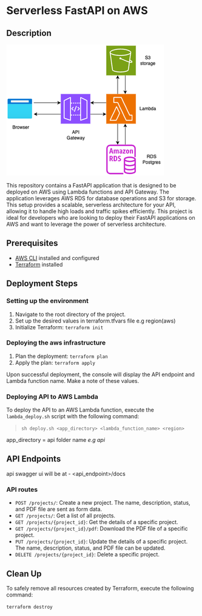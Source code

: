 # Serverless FastAPI on AWS

## Description

![Alt text](api.png)

This repository contains a FastAPI application that is designed to be deployed on AWS using Lambda functions and API Gateway. The application leverages AWS RDS for database operations and S3 for storage. This setup provides a scalable, serverless architecture for your API, allowing it to handle high loads and traffic spikes efficiently. This project is ideal for developers who are looking to deploy their FastAPI applications on AWS and want to leverage the power of serverless architecture.

## Prerequisites

- [AWS CLI](https://docs.aws.amazon.com/cli/latest/userguide/getting-started-install.html) installed and configured 
- [Terraform](https://developer.hashicorp.com/terraform/tutorials/aws-get-started/install-cli) installed

## Deployment Steps

### Setting up the environment

1. Navigate to the root directory of the project. 
2. Set up the desired values in terraform.tfvars file e.g region(aws)
3. Initialize Terraform: `terraform init`

### Deploying the aws infrastructure

1. Plan the deployment: `terraform plan`
2. Apply the plan: `terraform apply`

Upon successful deployment, the console will display the API endpoint and Lambda function name. Make a note of these values.

### Deploying API to AWS Lambda

To deploy the API to an AWS Lambda function, execute the `lambda_deploy.sh` script with the following command:

>`sh deploy.sh <app_directory> <lambda_function_name> <region>`

app_directory = api folder name _e.g api_


## API Endpoints

api swagger ui will be at - <api_endpoint>/docs

### API routes

- `POST /projects/`: Create a new project. The name, description, status, and PDF file are sent as form data.
- `GET /projects/`: Get a list of all projects.
- `GET /projects/{project_id}`: Get the details of a specific project.
- `GET /projects/{project_id}/pdf`: Download the PDF file of a specific project.
- `PUT /projects/{project_id}`: Update the details of a specific project. The name, description, status, and PDF file can be updated.
- `DELETE /projects/{project_id}`: Delete a specific project.

## Clean Up
To safely remove all resources created by Terraform, execute the following command:

`terraform destroy`